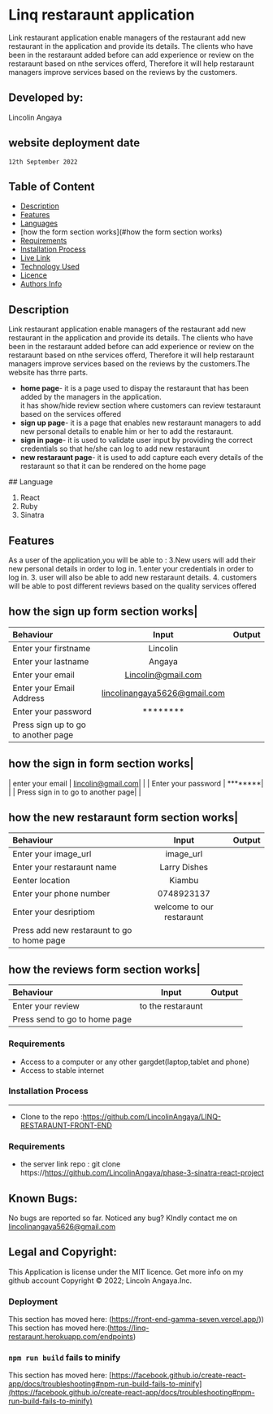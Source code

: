 # Linq restaraunt application
Link restaurant   application  enable managers  of the  restaurant add new restaurant in the application and provide   its details. The clients who have been in the restaraunt  added before can add experience or review on the restaraunt based on nthe services offerd, Therefore it will help restaraunt managers improve services based on the reviews by the customers.

 ## Developed by:
  Lincolin Angaya
  ## website deployment date
    12th September 2022
 ## Table of Content
 - [Description](#description)
 - [Features](#features)
  - [Languages](#languages)
 - [how the form section works](#how the form section works)
 - [Requirements](#requirements)
 - [Installation Process](#installation-Process)
 - [Live Link](#Live-Link)
 - [Technology  Used](#technology-Used)
 - [Licence](#licence)
 - [Authors Info](#Authors-Info)
 ## Description
Link restaurant   application  enable managers  of the  restaurant add new restaurant in the application and provide   its details. The clients who have been in the restaraunt  added before can add experience or review on the restaraunt based on nthe services offerd, Therefore it will help restaraunt managers improve services based on the reviews by the customers.The website has thrre parts.
 <ul>
  <li><b>home page</b>- it is a page used to dispay the restaraunt that has been added by the managers in the application.
  <br>
  it has show/hide review section where customers can review testaraunt based on the services offered
 </li>
 <li><b>sign up page</b>- it is a page that enables new restaraunt managers to add new personal details to enable him or her to add the restaraunt.</li>
 <li><b>sign in page</b>- it is used to validate user input by providing the correct credentials so that he/she can log to add new restaraunt </li>
 <li><b>new restaraunt page</b>- it is used to add capture each every details of the restaraunt so that it can be rendered on the home page </li>
  </ul>
  ## Language
  <ol>
  <li>React</li>
  <li>Ruby</li>
  <li>Sinatra</li>

  </ol>
  
  
## Features
As a user of the application,you will be able to :
3.New users will add their new personal details in order to log in.
1.enter your credentials in order to log in.
3. user will also be able to add new restaraunt details.
4. customers will be able to post different reviews based on the quality services offered 

## how the sign up form section works|
| Behaviour      | Input        | Output       |
| :------------- | :----------: | -----------: |
|  Enter your firstname  |   Lincolin  |     |
|  Enter your lastname  |   Angaya |     |
|  Enter your email  |   Lincolin@gmail.com |     |
| Enter your Email Address  | lincolinangaya5626@gmail.com | 
|  Enter your password  |   ********|     |
| Press sign up to go to another page| |

## how the sign in form section works|
|  enter your email |   lincolin@gmail.com|     |
|  Enter your password  |   ********|     |
| Press sign in to go to another page| |

## how the new restaraunt  form section works|
| Behaviour      | Input        | Output       |
| :------------- | :----------: | -----------: |
|  Enter your image_url  |   image_url  |     |
|  Enter your restaraunt name  |   Larry Dishes |     |
|  Eenter location  |   Kiambu |     |  |
| Enter your phone number  | 0748923137 | |
|  Enter your desriptiom  |   welcome to our restaraunt|     |
| Press add new restaraunt to go to home  page|   |

## how the reviews form section works|
| Behaviour      | Input        | Output       |
| :------------- | :----------: | -----------: |
| Enter your review |  to the restaraunt | |  results  | |  e.t.c  | 
| Press send to go to home  page| |

 ###  Requirements
 * Access to  a computer or any other gargdet(laptop,tablet and phone)
 * Access to  stable internet
 ### Installation Process
 ****
* Clone to the repo :https://github.com/LincolinAngaya/LINQ-RESTARAUNT-FRONT-END
 ###  Requirements
* the server link  repo : git clone https://https://github.com/LincolinAngaya/phase-3-sinatra-react-project
## Known Bugs:
No bugs are reported so far. Noticed any bug? KIndly contact me on lincolinangaya5626@gmail.com
## Legal and Copyright:
This Application is license under the MIT licence. Get more info on my github account
Copyright © 2022; Lincoln Angaya.Inc.


### Deployment

This section has moved here: (https://front-end-gamma-seven.vercel.app/))
This section has moved here:(https://linq-restaraunt.herokuapp.com/endpoints)

### `npm run build` fails to minify

This section has moved here: [https://facebook.github.io/create-react-app/docs/troubleshooting#npm-run-build-fails-to-minify](https://facebook.github.io/create-react-app/docs/troubleshooting#npm-run-build-fails-to-minify)
